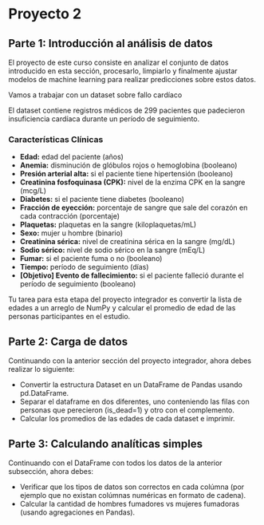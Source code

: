 <h1> Proyecto 2</h1>

<h2>Parte 1: Introducción al análisis de datos</h2>

<p>El proyecto de este curso consiste en analizar el conjunto de datos introducido en esta sección, procesarlo, limpiarlo y finalmente ajustar modelos de machine learning para realizar predicciones sobre estos datos.</p>

<p>Vamos a trabajar con un dataset sobre fallo cardíaco</p>
<p>El dataset contiene registros médicos de 299 pacientes que padecieron insuficiencia cardíaca durante un período de seguimiento.</p>

<h3>Características Clínicas</h3>

<ul>
    <li><strong>Edad:</strong> edad del paciente (años)</li>
    <li><strong>Anemia:</strong> disminución de glóbulos rojos o hemoglobina (booleano)</li>
    <li><strong>Presión arterial alta:</strong> si el paciente tiene hipertensión (booleano)</li>
    <li><strong>Creatinina fosfoquinasa (CPK):</strong> nivel de la enzima CPK en la sangre (mcg/L)</li>
    <li><strong>Diabetes:</strong> si el paciente tiene diabetes (booleano)</li>
    <li><strong>Fracción de eyección:</strong> porcentaje de sangre que sale del corazón en cada contracción (porcentaje)</li>
    <li><strong>Plaquetas:</strong> plaquetas en la sangre (kiloplaquetas/mL)</li>
    <li><strong>Sexo:</strong> mujer u hombre (binario)</li>
    <li><strong>Creatinina sérica:</strong> nivel de creatinina sérica en la sangre (mg/dL)</li>
    <li><strong>Sodio sérico:</strong> nivel de sodio sérico en la sangre (mEq/L)</li>
    <li><strong>Fumar:</strong> si el paciente fuma o no (booleano)</li>
    <li><strong>Tiempo:</strong> período de seguimiento (días)</li>
    <li><strong>[Objetivo] Evento de fallecimiento:</strong> si el paciente falleció durante el período de seguimiento (booleano)</li>
</ul>

<p>Tu tarea para esta etapa del proyecto integrador es convertir la lista de edades a un arreglo de NumPy y calcular el promedio de edad de las personas participantes en el estudio.</p>

<h2>Parte 2: Carga de datos</h2>

<p>Continuando con la anterior sección del proyecto integrador, ahora debes realizar lo siguiente:</p>
<ul>
    <li>Convertir la estructura Dataset en un DataFrame de Pandas usando pd.DataFrame.</li>
    <li>Separar el dataframe en dos diferentes, uno conteniendo las filas con personas que perecieron (is_dead=1) y otro con el complemento.</li>
    <li>Calcular los promedios de las edades de cada dataset e imprimir.</li>
</ul>

<h2>Parte 3: Calculando analíticas simples</h2>

<p>Continuando con el DataFrame con todos los datos de la anterior subsección, ahora debes:</p>
<ul>
    <li>Verificar que los tipos de datos son correctos en cada colúmna (por ejemplo que no existan colúmnas numéricas en formato de cadena).</li>
    <li>Calcular la cantidad de hombres fumadores vs mujeres fumadoras (usando agregaciones en Pandas).</li>
</ul>